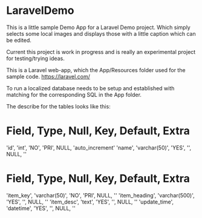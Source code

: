# LaravelDemo
This is a little sample Demo App for a Laravel Demo  project. Which simply selects some local images and displays those with a little caption which can be edited.

Current this project is work in progress and is really an experimental project for testing/trying ideas.

This is a Laravel web-app, which the App/Resources folder used for the sample code. https://laravel.com/

To run a localized database needs to be setup and established with matching for the corresponding SQL in the App folder.

The describe for the tables looks like this:
# Field, Type, Null, Key, Default, Extra
'id', 'int', 'NO', 'PRI', NULL, 'auto_increment'
'name', 'varchar(50)', 'YES', '', NULL, ''


# Field, Type, Null, Key, Default, Extra
'item_key', 'varchar(50)', 'NO', 'PRI', NULL, ''
'item_heading', 'varchar(500)', 'YES', '', NULL, ''
'item_desc', 'text', 'YES', '', NULL, ''
'update_time', 'datetime', 'YES', '', NULL, ''
